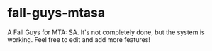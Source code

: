 # fall-guys-mtasa
A Fall Guys for MTA: SA. It's not completely done, but the system is working. Feel free to edit and add more features!
